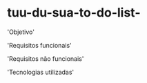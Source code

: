 # tuu-du-sua-to-do-list-

'Objetivo'


'Requisitos funcionais'


'Requisitos não funcionais'


'Tecnologias utilizadas'
